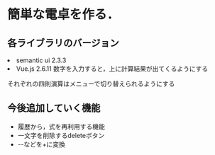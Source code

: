 # 簡単な電卓を作る．

## 各ライブラリのバージョン
<li>semantic ui 2.3.3
<li>Vue.js 2.6.11
数字を入力すると，上に計算結果が出てくるようにする

それぞれの四則演算はメニューで切り替えられるようにする

## 今後追加していく機能
* 履歴から，式を再利用する機能
* 一文字を削除するdeleteボタン
* --などを+に変換